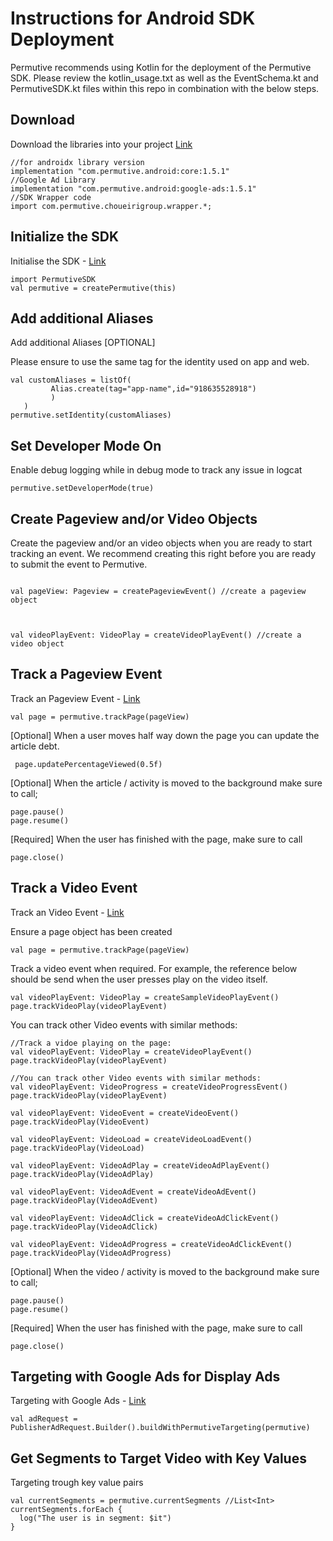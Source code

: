 # Instructions for Android SDK Deployment

Permutive recommends using Kotlin for the deployment of the Permutive SDK.
Please review the kotlin_usage.txt as well as the EventSchema.kt and PermutiveSDK.kt files within this repo in combination with the below steps.

## Download
Download the libraries into your project [Link](https://developer.permutive.com/docs/android#download)

```
//for androidx library version
implementation "com.permutive.android:core:1.5.1"
//Google Ad Library
implementation "com.permutive.android:google-ads:1.5.1"
//SDK Wrapper code
import com.permutive.choueirigroup.wrapper.*;
```

## Initialize the SDK
Initialise the SDK - [Link](https://developer.permutive.com/docs/android#initialise-the-sdk)

```
import PermutiveSDK
val permutive = createPermutive(this)
```

## Add additional Aliases
Add additional Aliases [OPTIONAL] 

Please ensure to use the same tag for the identity used on app and web.
```
val customAliases = listOf(
         Alias.create(tag="app-name",id="918635528918")
         )
   )
permutive.setIdentity(customAliases)
```

##  Set Developer Mode On
Enable debug logging while in debug mode to track any issue in logcat

```
permutive.setDeveloperMode(true)
```

## Create Pageview and/or Video Objects
Create the pageview and/or an video objects when you are ready to start tracking an event. 
We recommend creating this right before you are ready to submit the event to Permutive.

```

val pageView: Pageview = createPageviewEvent() //create a pageview object



val videoPlayEvent: VideoPlay = createVideoPlayEvent() //create a video object
```

## Track a Pageview Event
Track an Pageview Event - [Link](https://developer.permutive.com/docs/android#event-tracking)
```
val page = permutive.trackPage(pageView)
```

[Optional]
When a user moves half way down the page you can update the article debt.
```
 page.updatePercentageViewed(0.5f)
```

[Optional]
When the article / activity is moved to the background make sure to call;
```
page.pause()
page.resume()
```  

[Required]
When the user has finished with the page, make sure to call
```
page.close()
```
       
## Track a Video Event
Track an Video Event - [Link](https://developer.permutive.com/docs/android#event-tracking)

Ensure a page object has been created
```
val page = permutive.trackPage(pageView)
```

Track a video event when required. For example, the reference below should be send when the user presses play on the video itself.
```
val videoPlayEvent: VideoPlay = createSampleVideoPlayEvent()
page.trackVideoPlay(videoPlayEvent)
```

You can track other Video events with similar methods:
```
//Track a vidoe playing on the page:
val videoPlayEvent: VideoPlay = createVideoPlayEvent()
page.trackVideoPlay(videoPlayEvent)

//You can track other Video events with similar methods:
val videoPlayEvent: VideoProgress = createVideoProgressEvent()
page.trackVideoPlay(videoPlayEvent)

val videoPlayEvent: VideoEvent = createVideoEvent()
page.trackVideoPlay(VideoEvent)

val videoPlayEvent: VideoLoad = createVideoLoadEvent()
page.trackVideoPlay(VideoLoad)

val videoPlayEvent: VideoAdPlay = createVideoAdPlayEvent()
page.trackVideoPlay(VideoAdPlay)

val videoPlayEvent: VideoAdEvent = createVideoAdEvent()
page.trackVideoPlay(VideoAdEvent)

val videoPlayEvent: VideoAdClick = createVideoAdClickEvent()
page.trackVideoPlay(VideoAdClick)

val videoPlayEvent: VideoAdProgress = createVideoAdClickEvent()
page.trackVideoPlay(VideoAdProgress)
```

[Optional]
When the video / activity is moved to the background make sure to call;
```
page.pause()
page.resume()
```  

[Required]
When the user has finished with the page, make sure to call
```
page.close()
```

## Targeting with Google Ads for Display Ads
Targeting with Google Ads - [Link](https://developer.permutive.com/docs/android#custom-targeting-with-google-ads)

```
val adRequest = PublisherAdRequest.Builder().buildWithPermutiveTargeting(permutive)
```

## Get Segments to Target Video with Key Values
Targeting trough key value pairs
```
val currentSegments = permutive.currentSegments //List<Int>
currentSegments.forEach {
  log("The user is in segment: $it")
}
```
